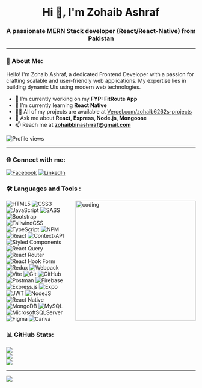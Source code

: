 <h1 align="center">Hi 👋, I'm Zohaib Ashraf</h1>
<h3 align="center">A passionate MERN Stack developer (React/React-Native) from Pakistan</h3>

---

### 👋 About Me:

<p>
Hello! I'm Zohaib Ashraf, a dedicated Frontend Developer with a passion for crafting scalable and user-friendly web applications. My expertise lies in building dynamic UIs using modern web technologies.
</p>

- 🔭 I’m currently working on my **FYP: FitRoute App**
- 🌱 I’m currently learning **React Native**
- 👨‍💻 All of my projects are available at [Vercel.com/zohaib6262s-projects](https://vercel.com/zohaib6262s-projects)
- 💬 Ask me about **React, Express, Node.js, Mongoose**
- 📫 Reach me at **zohaibbinashrraf@gmail.com**

<p>
  <img src="https://komarev.com/ghpvc/?username=zohaib6262&label=Profile%20views&color=0e75b6&style=flat" alt="Profile views" />
</p>

---

### 🌐 Connect with me:

[![Facebook](https://img.shields.io/badge/Facebook-%231877F2.svg?logo=Facebook&logoColor=white)](https://facebook.com/https://www.facebook.com/zohaib.gujjar.31337?mibextid=ZbWKwL) [![LinkedIn](https://img.shields.io/badge/LinkedIn-%230077B5.svg?logo=linkedin&logoColor=white)](https://linkedin.com/in/https://www.linkedin.com/in/zohaib-ashraf-b31366240/)

### 🛠️ Languages and Tools :

<img align="right" alt="coding" width="320px" src="https://i.giphy.com/wLNuW1tCKRiPmDV5Y4.webp"/>

![HTML5](https://img.shields.io/badge/html5-%23E34F26.svg?style=for-the-badge&logo=html5&logoColor=white) ![CSS3](https://img.shields.io/badge/css3-%231572B6.svg?style=for-the-badge&logo=css3&logoColor=white) ![JavaScript](https://img.shields.io/badge/javascript-%23323330.svg?style=for-the-badge&logo=javascript&logoColor=%23F7DF1E) ![SASS](https://img.shields.io/badge/SASS-hotpink.svg?style=for-the-badge&logo=SASS&logoColor=white) ![Bootstrap](https://img.shields.io/badge/bootstrap-%238511FA.svg?style=for-the-badge&logo=bootstrap&logoColor=white) ![TailwindCSS](https://img.shields.io/badge/tailwindcss-%2338B2AC.svg?style=for-the-badge&logo=tailwind-css&logoColor=white) ![TypeScript](https://img.shields.io/badge/typescript-%23007ACC.svg?style=for-the-badge&logo=typescript&logoColor=white) ![NPM](https://img.shields.io/badge/NPM-%23CB3837.svg?style=for-the-badge&logo=npm&logoColor=white) ![React](https://img.shields.io/badge/react-%2320232a.svg?style=for-the-badge&logo=react&logoColor=%2361DAFB) ![Context-API](https://img.shields.io/badge/Context--Api-000000?style=for-the-badge&logo=react) ![Styled Components](https://img.shields.io/badge/styled--components-DB7093?style=for-the-badge&logo=styled-components&logoColor=white) ![React Query](https://img.shields.io/badge/-React%20Query-FF4154?style=for-the-badge&logo=react%20query&logoColor=white) ![React Router](https://img.shields.io/badge/React_Router-CA4245?style=for-the-badge&logo=react-router&logoColor=white) ![React Hook Form](https://img.shields.io/badge/React%20Hook%20Form-%23EC5990.svg?style=for-the-badge&logo=reacthookform&logoColor=white) ![Redux](https://img.shields.io/badge/redux-%23593d88.svg?style=for-the-badge&logo=redux&logoColor=white) ![Webpack](https://img.shields.io/badge/webpack-%238DD6F9.svg?style=for-the-badge&logo=webpack&logoColor=black) ![Vite](https://img.shields.io/badge/vite-%23646CFF.svg?style=for-the-badge&logo=vite&logoColor=white) ![Git](https://img.shields.io/badge/git-%23F05033.svg?style=for-the-badge&logo=git&logoColor=white) ![GitHub](https://img.shields.io/badge/github-%23121011.svg?style=for-the-badge&logo=github&logoColor=white) ![Postman](https://img.shields.io/badge/Postman-FF6C37?style=for-the-badge&logo=postman&logoColor=white) ![Firebase](https://img.shields.io/badge/firebase-a08021?style=for-the-badge&logo=firebase&logoColor=ffcd34) ![Express.js](https://img.shields.io/badge/express.js-%23404d59.svg?style=for-the-badge&logo=express&logoColor=%2361DAFB) ![Expo](https://img.shields.io/badge/expo-1C1E24?style=for-the-badge&logo=expo&logoColor=#D04A37) ![JWT](https://img.shields.io/badge/JWT-black?style=for-the-badge&logo=JSON%20web%20tokens) ![NodeJS](https://img.shields.io/badge/node.js-6DA55F?style=for-the-badge&logo=node.js&logoColor=white) ![React Native](https://img.shields.io/badge/react_native-%2320232a.svg?style=for-the-badge&logo=react&logoColor=%2361DAFB) ![MongoDB](https://img.shields.io/badge/MongoDB-%234ea94b.svg?style=for-the-badge&logo=mongodb&logoColor=white) ![MySQL](https://img.shields.io/badge/mysql-4479A1.svg?style=for-the-badge&logo=mysql&logoColor=white) ![MicrosoftSQLServer](https://img.shields.io/badge/Microsoft%20SQL%20Server-CC2927?style=for-the-badge&logo=microsoft%20sql%20server&logoColor=white) ![Figma](https://img.shields.io/badge/figma-%23F24E1E.svg?style=for-the-badge&logo=figma&logoColor=white) ![Canva](https://img.shields.io/badge/Canva-%2300C4CC.svg?style=for-the-badge&logo=Canva&logoColor=white)

### 📊 GitHub Stats:

![](https://github-readme-stats.vercel.app/api?username=zohaib6262&theme=holi&hide_border=false&include_all_commits=false&count_private=false)<br/>
![](https://github-readme-streak-stats.herokuapp.com/?user=zohaib6262&theme=holi&hide_border=false)<br/>
![](https://github-readme-stats.vercel.app/api/top-langs/?username=zohaib6262&theme=holi&hide_border=false&include_all_commits=false&count_private=false&layout=compact)

---

[![](https://visitcount.itsvg.in/api?id=zohaib6262&icon=0&color=0)](https://visitcount.itsvg.in)
